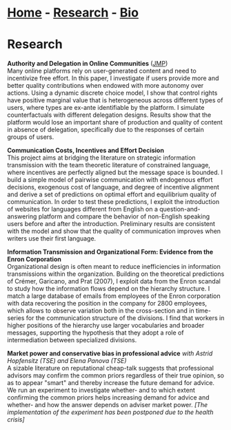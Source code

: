 # [Home](./index.html)  -  [Research](./research.html) - [Bio](./bio.html)

# Research

**Authority and Delegation in Online Communities** ([JMP](./JMP.pdf))  
Many online platforms rely on user-generated content and need to incentivize free effort. In this paper, I investigate if users provide more and better quality contributions when endowed with more autonomy over actions. Using a dynamic discrete choice model, I show that control rights have positive marginal value that is heterogeneous across different types of users, where types are ex-ante identifiable by the platform. I simulate counterfactuals with different delegation designs. Results show that the platform would lose an important share of production and quality of content in absence of delegation, specifically due to the responses of certain groups of users.

**Communication Costs, Incentives and Effort Decision**  
This project aims at bridging the literature on strategic information transmission with the team theoretic literature of constrained language, where incentives are perfectly aligned but the message space is bounded. I build a simple model of pairwise communication with endogenous effort decisions, exogenous cost of language, and degree of incentive alignment and derive a set of predictions on optimal effort and equilibrium quality of communication. In order to test these predictions, I exploit the introduction of websites for languages different from English on a question-and-answering platform and compare the behavior of non-English speaking users before and after the introduction. Preliminary results are consistent with the model and show that the quality of communication improves when writers use their first language.

**Information Transmission and Organizational Form: Evidence from the Enron Corporation**  
Organizational design is often meant to reduce inefficiencies in information transmissions within the organization. Building on the theoretical predictions of Crémer, Garicano, and Prat (2007), I exploit data from the Enron scandal to study how the information flows depend on the hierarchy structure. I match a large database of emails from employees of the Enron corporation with data recovering the position in the company for 2800 employees, which allows to observe variation both in the cross-section and in time-series for the communication structure of the divisions. I find that workers in higher positions of the hierarchy use larger vocabularies and broader messages, supporting the hypothesis that they adopt a role of intermediation between specialized divisions.

**Market power and conservative bias in professional advice** *with Astrid Hopfensitz (TSE) and Elena Panova (TSE)*  
A sizable literature on reputational cheap-talk suggests that professional advisors may confirm the common priors regardless of their true opinion, so as to appear "smart" and thereby increase the future demand for advice. We run an experiment to investigate whether- and to which extent confirming the common priors helps increasing demand for advice and whether- and how the answer depends on adviser market power.
*[The implementation of the experiment has been postponed due to the health crisis]*
